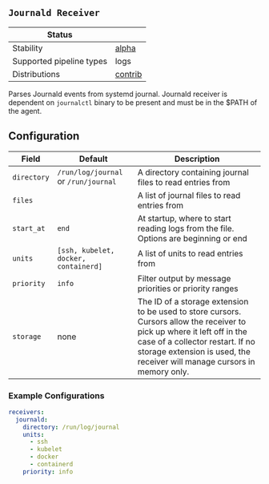 ## `Journald Receiver`

| Status                   |           |
| ------------------------ |-----------|
| Stability                | [alpha]   |
| Supported pipeline types | logs      |
| Distributions            | [contrib] |

Parses Journald events from systemd journal.
Journald receiver is dependent on `journalctl` binary to be present and must be in the $PATH of the agent.

## Configuration

| Field       | Default                              | Description |
| ---         | ---                                  | --- |
| `directory` | `/run/log/journal` or `/run/journal` | A directory containing journal files to read entries from |
| `files`     |                                      | A list of journal files to read entries from |
| `start_at`  | `end`                                | At startup, where to start reading logs from the file. Options are beginning or end |
| `units`     | `[ssh, kubelet, docker, containerd]` | A list of units to read entries from |
| `priority`  | `info`                               | Filter output by message priorities or priority ranges |
| `storage`   | none                                 | The ID of a storage extension to be used to store cursors. Cursors allow the receiver to pick up where it left off in the case of a collector restart. If no storage extension is used, the receiver will manage cursors in memory only. |

### Example Configurations

```yaml
receivers:
  journald:
    directory: /run/log/journal
    units:
      - ssh
      - kubelet
      - docker
      - containerd
    priority: info
```

[alpha]: https://github.com/open-telemetry/opentelemetry-collector#alpha
[contrib]: https://github.com/open-telemetry/opentelemetry-collector-releases/tree/main/distributions/otelcol-contrib
